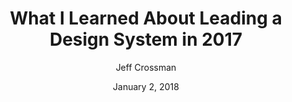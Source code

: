---
date: January 2, 2018
title: What I Learned About Leading a Design System in 2017
author: Jeff Crossman
link: https://publication.design.systems/what-i-learned-about-leading-a-design-system-in-2017-46b85e9d7eab
description: I wanted to take the time to document what I have learned about leading a design system and design systems in general over the past year so that I can be intentional about my efforts to improve in 2018.
tags:
- leadership

# ================================
# ARTICLE TAGS AVAILABLE
# ================================
# - animation
# - code
# - contribution
# - design-tokens
# - figma
# - leadership
# - patterns
# - process
# - sketch
# ================================
---